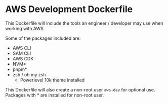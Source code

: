 # AWS Development Dockerfile
This Dockerfile will include the tools an engineer / developer may use when working with AWS.

Some of the packages included are:
- AWS CLI
- SAM CLI
- AWS CDK
- NVM*
- pnpm*
- zsh / oh my zsh
  - Powerlevel 10k theme installed

This Dockerfile will also create a non-root user `aws-dev` for optional use. Packages with * are installed for non-root user.